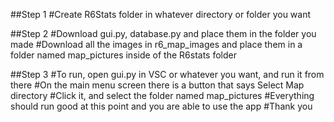 ##Step 1
#Create R6Stats folder in whatever directory or folder you want

##Step 2
#Download gui.py, database.py and place them in the folder you made
#Download all the images in r6_map_images and place them in a folder named map_pictures inside of the R6stats folder

##Step 3
#To run, open gui.py in VSC or whatever you want, and run it from there
#On the main menu screen there is a button that says Select Map directory
#Click it, and select the folder named map_pictures
#Everything should run good at this point and you are able to use the app
#Thank you
